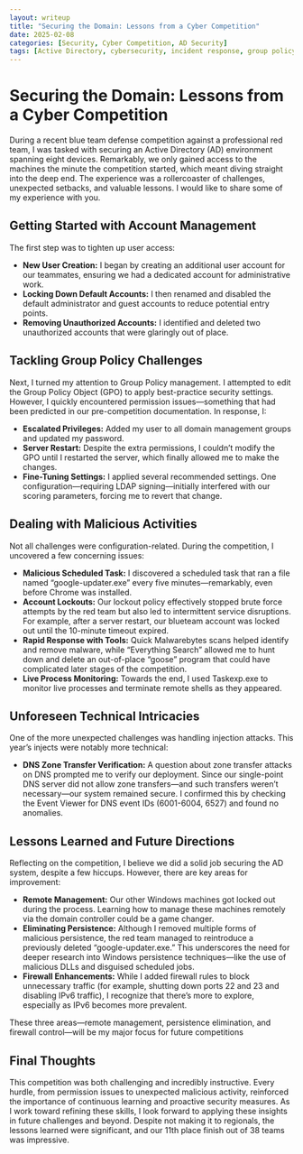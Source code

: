 ```yaml
---
layout: writeup
title: "Securing the Domain: Lessons from a Cyber Competition"
date: 2025-02-08
categories: [Security, Cyber Competition, AD Security]
tags: [Active Directory, cybersecurity, incident response, group policy]
---
```


# Securing the Domain: Lessons from a Cyber Competition

During a recent blue team defense competition against a professional red team, I was tasked with securing an Active Directory (AD) environment spanning eight devices. Remarkably, we only gained access to the machines the minute the competition started, which meant diving straight into the deep end. The experience was a rollercoaster of challenges, unexpected setbacks, and valuable lessons. I would like to share some of my experience with you.


## Getting Started with Account Management

The first step was to tighten up user access:

- **New User Creation:** I began by creating an additional user account for our teammates, ensuring we had a dedicated account for administrative work.
- **Locking Down Default Accounts:** I then renamed and disabled the default administrator and guest accounts to reduce potential entry points.
- **Removing Unauthorized Accounts:** I identified and deleted two unauthorized accounts that were glaringly out of place.

## Tackling Group Policy Challenges

Next, I turned my attention to Group Policy management. I attempted to edit the Group Policy Object (GPO) to apply best-practice security settings. However, I quickly encountered permission issues—something that had been predicted in our pre-competition documentation. In response, I:

- **Escalated Privileges:** Added my user to all domain management groups and updated my password.
- **Server Restart:** Despite the extra permissions, I couldn’t modify the GPO until I restarted the server, which finally allowed me to make the changes.
- **Fine-Tuning Settings:** I applied several recommended settings. One configuration—requiring LDAP signing—initially interfered with our scoring parameters, forcing me to revert that change.

## Dealing with Malicious Activities

Not all challenges were configuration-related. During the competition, I uncovered a few concerning issues:

- **Malicious Scheduled Task:** I discovered a scheduled task that ran a file named “google-updater.exe” every five minutes—remarkably, even before Chrome was installed.
- **Account Lockouts:** Our lockout policy effectively stopped brute force attempts by the red team but also led to intermittent service disruptions. For example, after a server restart, our blueteam account was locked out until the 10-minute timeout expired.
- **Rapid Response with Tools:** Quick Malwarebytes scans helped identify and remove malware, while “Everything Search” allowed me to hunt down and delete an out-of-place “goose” program that could have complicated later stages of the competition.
- **Live Process Monitoring:** Towards the end, I used Taskexp.exe to monitor live processes and terminate remote shells as they appeared.

## Unforeseen Technical Intricacies

One of the more unexpected challenges was handling injection attacks. This year’s injects were notably more technical:

- **DNS Zone Transfer Verification:** A question about zone transfer attacks on DNS prompted me to verify our deployment. Since our single-point DNS server did not allow zone transfers—and such transfers weren’t necessary—our system remained secure. I confirmed this by checking the Event Viewer for DNS event IDs (6001-6004, 6527) and found no anomalies.

## Lessons Learned and Future Directions

Reflecting on the competition, I believe we did a solid job securing the AD system, despite a few hiccups. However, there are key areas for improvement:

- **Remote Management:** Our other Windows machines got locked out during the process. Learning how to manage these machines remotely via the domain controller could be a game changer.
- **Eliminating Persistence:** Although I removed multiple forms of malicious persistence, the red team managed to reintroduce a previously deleted “google-updater.exe.” This underscores the need for deeper research into Windows persistence techniques—like the use of malicious DLLs and disguised scheduled jobs.
- **Firewall Enhancements:** While I added firewall rules to block unnecessary traffic (for example, shutting down ports 22 and 23 and disabling IPv6 traffic), I recognize that there’s more to explore, especially as IPv6 becomes more prevalent.

These three areas—remote management, persistence elimination, and firewall control—will be my major focus for future competitions

## Final Thoughts

This competition was both challenging and incredibly instructive. Every hurdle, from permission issues to unexpected malicious activity, reinforced the importance of continuous learning and proactive security measures. As I work toward refining these skills, I look forward to applying these insights in future challenges and beyond. Despite not making it to regionals, the lessons learned were significant, and our 11th place finish out of 38 teams was impressive.

